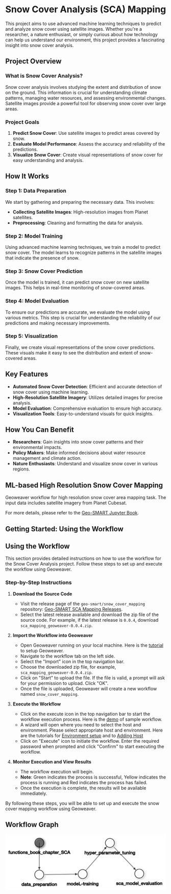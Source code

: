 # Snow Cover Analysis (SCA) Mapping

This project aims to use advanced machine learning techniques to predict and analyze snow cover using satellite images. Whether you're a researcher, a nature enthusiast, or simply curious about how technology can help us understand our environment, this project provides a fascinating insight into snow cover analysis.

## Project Overview

### What is Snow Cover Analysis?

Snow cover analysis involves studying the extent and distribution of snow on the ground. This information is crucial for understanding climate patterns, managing water resources, and assessing environmental changes. Satellite images provide a powerful tool for observing snow cover over large areas.

### Project Goals

1. **Predict Snow Cover**: Use satellite images to predict areas covered by snow.
2. **Evaluate Model Performance**: Assess the accuracy and reliability of the predictions.
3. **Visualize Snow Cover**: Create visual representations of snow cover for easy understanding and analysis.

## How It Works

### Step 1: Data Preparation

We start by gathering and preparing the necessary data. This involves:

- **Collecting Satellite Images**: High-resolution images from Planet satellites.
- **Preprocessing**: Cleaning and formatting the data for analysis.

### Step 2: Model Training

Using advanced machine learning techniques, we train a model to predict snow cover. The model learns to recognize patterns in the satellite images that indicate the presence of snow.

### Step 3: Snow Cover Prediction

Once the model is trained, it can predict snow cover on new satellite images. This helps in real-time monitoring of snow-covered areas.

### Step 4: Model Evaluation

To ensure our predictions are accurate, we evaluate the model using various metrics. This step is crucial for understanding the reliability of our predictions and making necessary improvements.

### Step 5: Visualization

Finally, we create visual representations of the snow cover predictions. These visuals make it easy to see the distribution and extent of snow-covered areas.

## Key Features

- **Automated Snow Cover Detection**: Efficient and accurate detection of snow cover using machine learning.
- **High-Resolution Satellite Imagery**: Utilizes detailed images for precise analysis.
- **Model Evaluation**: Comprehensive evaluation to ensure high accuracy.
- **Visualization Tools**: Easy-to-understand visuals for quick insights.

## How You Can Benefit

- **Researchers**: Gain insights into snow cover patterns and their environmental impacts.
- **Policy Makers**: Make informed decisions about water resource management and climate action.
- **Nature Enthusiasts**: Understand and visualize snow cover in various regions.

## ML-based High Resolution Snow Cover Mapping

Geoweaver workflow for high resolution snow cover area mapping task. The input data includes satellite imagery from Planet Cubesat.

For more details, please refer to the [Geo-SMART Jupyter Book](https://geo-smart.github.io/scm_geosmart_use_case/chapters/one.html).

## Getting Started: Using the Workflow
## Using the Workflow

This section provides detailed instructions on how to use the workflow for the Snow Cover Analysis project. Follow these steps to set up and execute the workflow using Geoweaver.

### Step-by-Step Instructions

1. **Download the Source Code**
    - Visit the release page of the `geo-smart/snow_cover_mapping` repository: [Geo-SMART SCA Mapping Releases](https://github.com/geo-smart/sca_mapping_geoweaver/releases).
    - Select the latest release available and download the zip file of the source code. For example, if the latest release is `0.0.4`, download `sca_mapping_geoweaver-0.0.4.zip`.

2. **Import the Workflow into Geoweaver**
    - Open Geoweaver running on your local machine. Here is the [tutorial](https://youtu.be/jUd1dzi18EQ) to setup Geoweaver. 
    - Navigate to the workflow tab on the left side. 
    - Select the "Import" icon in the top navigation bar.
    - Choose the downloaded zip file, for example, `sca_mapping_geoweaver-0.0.4.zip`.
    - Click on "Start" to upload the file. If the file is valid, a prompt will ask for your permission to upload. Click "OK".
    - Once the file is uploaded, Geoweaver will create a new workflow named `snow_cover_mapping`.

3. **Execute the Workflow**
    - Click on the execute icon in the top navigation bar to start the workflow execution process. Here is the [demo](https://youtu.be/PJcMNR00QoE) of sample workflow.
    - A wizard will open where you need to select the host and environment. Please select appropriate host and environment. Here are the tutorials for  [Environment setup](https://youtu.be/KYiEHI0rn_o) and to [Adding Host](https://www.youtube.com/watch?v=H66AVoBBaHs)
    - Click on "Execute" icon to initiate the workflow. Enter the required password when prompted and click "Confirm" to start executing the workflow. 
4. **Monitor Execution and View Results**
    - The workflow execution will begin.
    - **Note**: Green indicates the process is successful, Yellow indicates the process is running and Red indicates the process has failed.
    - Once the execution is complete, the results will be available immediately.

By following these steps, you will be able to set up and execute the snow cover mapping workflow using Geoweaver.


## Workflow Graph

![Workflow Graph](https://github.com/geo-smart/sca_mapping_geoweaver/blob/main/image.png)

